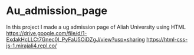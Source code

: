 # Au_admission_page
In this project I made a ug admission page of Aliah University using HTML
https://drive.google.com/file/d/1-ExdakHcLLCt7Gnec0I_PyFaU5OiDZgJ/view?usp=sharing
https://html-css-js-1.mirajali4.repl.co/